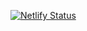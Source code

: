 [![Netlify Status](https://api.netlify.com/api/v1/badges/8164ee15-40d6-4a95-9f7b-527225faed4e/deploy-status)](https://app.netlify.com/sites/clementgodbarge/deploys)

